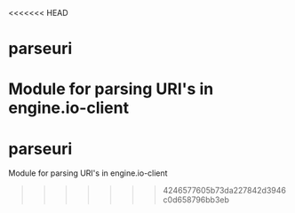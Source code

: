 <<<<<<< HEAD
# parseuri
Module for parsing URI's in engine.io-client
=======
# parseuri
Module for parsing URI's in engine.io-client
>>>>>>> 4246577605b73da227842d3946c0d658796bb3eb
